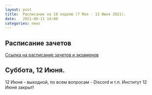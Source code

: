 ```yaml
---
layout: post
title:  Расписание на 18 неделю (7 Мая - 13 Июня 2021).
date:   2021-06-11 14:00
categories: news
---
```


## Расписание зачетов
[Ссылка на расписание зачетов и экзаменов](http://rf-lab.org/news/2021/05/29/SummerCheck-Schedule.html)

## Суббота, 12 Июня.

12 Июня - выходной, по всем вопросам - Discord и т.п. Институт 12 Июня закрыт!

